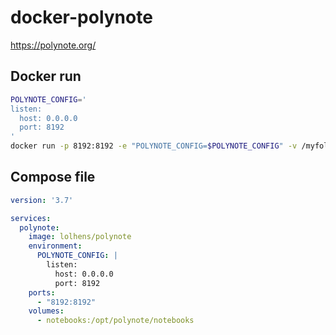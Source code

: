 # docker-polynote
https://polynote.org/

## Docker run
```bash
POLYNOTE_CONFIG='
listen:
  host: 0.0.0.0
  port: 8192
'
docker run -p 8192:8192 -e "POLYNOTE_CONFIG=$POLYNOTE_CONFIG" -v /myfolder/notebooks:/opt/polynote/notebooks lolhens/polynote
```

## Compose file
```yml
version: '3.7'

services:
  polynote:
    image: lolhens/polynote
    environment:
      POLYNOTE_CONFIG: |
        listen:
          host: 0.0.0.0
          port: 8192
    ports:
      - "8192:8192"
    volumes:
      - notebooks:/opt/polynote/notebooks
```
